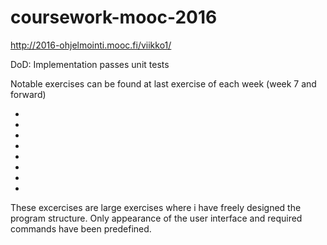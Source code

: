 # coursework-mooc-2016

http://2016-ohjelmointi.mooc.fi/viikko1/

DoD: Implementation passes unit tests

Notable exercises can be found at last exercise of each week (week 7 and forward)

* 
*
*
*
*
*
*
*

These excercises are large exercises where i have freely designed the program structure. Only appearance of the user interface and required commands have been predefined. 
